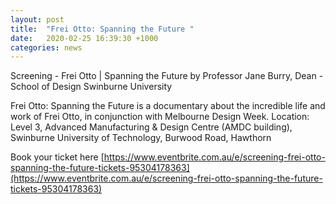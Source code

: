 ```yaml
---
layout: post
title:  "Frei Otto: Spanning the Future "
date:   2020-02-25 16:39:30 +1000
categories: news
---
```


Screening - Frei Otto | Spanning the Future
by Professor Jane Burry, Dean - School of Design Swinburne University

Frei Otto: Spanning the Future is a documentary about the incredible life and work of Frei Otto, in conjunction with Melbourne Design Week.
Location: Level 3, Advanced Manufacturing & Design Centre (AMDC building), Swinburne University of Technology, Burwood Road, Hawthorn

Book your ticket here [https://www.eventbrite.com.au/e/screening-frei-otto-spanning-the-future-tickets-95304178363](https://www.eventbrite.com.au/e/screening-frei-otto-spanning-the-future-tickets-95304178363)
